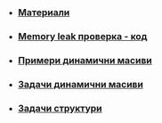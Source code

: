 - ### [Материали](https://github.com/Justsvetoslavov/Introduction_to_programming_FMI-2021-2022/blob/main/Sem.%2007/Референция.Указател.Структура..pdf)
- ### [Memory leak проверка - код](https://github.com/Justsvetoslavov/Introduction_to_programming_FMI-2021-2022/blob/main/Sem.%2007/examples/memoryLeak.cpp)
- ### [Примери динамични масиви](https://github.com/Justsvetoslavov/Introduction_to_programming_FMI-2021-2022/tree/main/Sem.%2007/DynamicArrays/examples)
- ### [Задачи динамични масиви](https://github.com/Justsvetoslavov/Introduction_to_programming_FMI-2021-2022/tree/main/Sem.%2007/DynamicArrays)
- ### [Задачи структури](https://github.com/Justsvetoslavov/Introduction_to_programming_FMI-2021-2022/tree/main/Sem.%2007/Struct)
